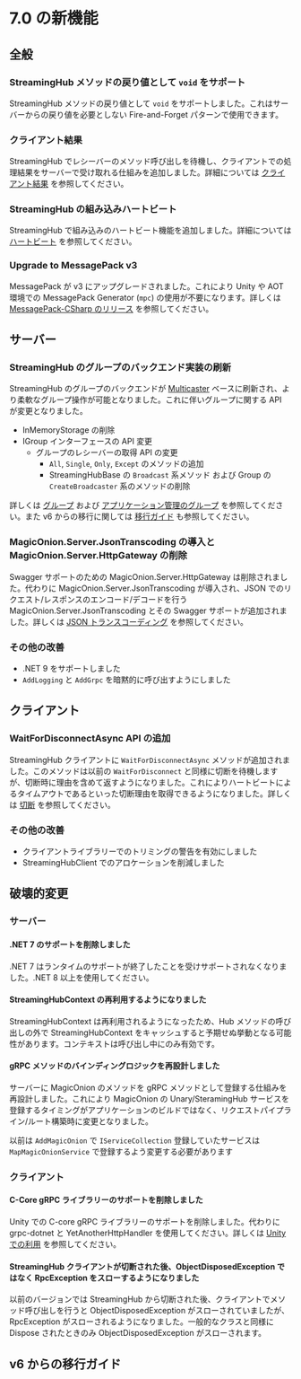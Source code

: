 # 7.0 の新機能

## 全般
### StreamingHub メソッドの戻り値として `void` をサポート
StreamingHub メソッドの戻り値として `void` をサポートしました。これはサーバーからの戻り値を必要としない Fire-and-Forget パターンで使用できます。

### クライアント結果
StreamingHub でレシーバーのメソッド呼び出しを待機し、クライアントでの処理結果をサーバーで受け取れる仕組みを追加しました。詳細については [クライアント結果](../streaminghub/client-results) を参照してください。

### StreamingHub の組み込みハートビート
StreamingHub で組み込みのハートビート機能を追加しました。詳細については [ハートビート](../streaminghub/heartbeat) を参照してください。

### Upgrade to MessagePack v3
MessagePack が v3 にアップグレードされました。これにより Unity や AOT 環境での MessagePack Generator (`mpc`) の使用が不要になります。詳しくは [MessagePack-CSharp のリリース](https://github.com/MessagePack-CSharp/MessagePack-CSharp/releases/tag/v3.0.3) を参照してください。

## サーバー
### StreamingHub のグループのバックエンド実装の刷新

StreamingHub のグループのバックエンドが [Multicaster](https://github.com/Cysharp/Multicaster) ベースに刷新され、より柔軟なグループ操作が可能となりました。これに伴いグループに関する API が変更となりました。

- InMemoryStorage の削除
- IGroup インターフェースの API 変更
    - グループのレシーバーの取得 API の変更
        - `All`, `Single`, `Only`, `Except` のメソッドの追加
        - StreamingHubBase の `Broadcast` 系メソッド および Group の `CreateBroadcaster` 系のメソッドの削除

詳しくは [グループ](../streaminghub/group) および [アプリケーション管理のグループ](../streaminghub/group-application-managed) を参照してください。また v6 からの移行に関しては [移行ガイド](#migration-guide) も参照してください。

### MagicOnion.Server.JsonTranscoding の導入と MagicOnion.Server.HttpGateway の削除

Swagger サポートのための MagicOnion.Server.HttpGateway は削除されました。代わりに MagicOnion.Server.JsonTranscoding が導入され、JSON でのリクエスト/レスポンスのエンコード/デコードを行う MagicOnion.Server.JsonTranscoding とその Swagger サポートが追加されました。詳しくは [JSON トランスコーディング](../integration/json-transcoding) を参照してください。

### その他の改善
- .NET 9 をサポートしました
- `AddLogging` と `AddGrpc` を暗黙的に呼び出すようにしました

## クライアント
### WaitForDisconnectAsync API の追加

StreamingHub クライアントに `WaitForDisconnectAsync` メソッドが追加されました。このメソッドは以前の `WaitForDisconnect` と同様に切断を待機しますが、切断時に理由を含めて返すようになりました。これによりハートビートによるタイムアウトであるといった切断理由を取得できるようになりました。詳しくは [切断](../streaminghub/disconnection) を参照してください。

### その他の改善
- クライアントライブラリーでのトリミングの警告を有効にしました
- StreamingHubClient でのアロケーションを削減しました

## 破壊的変更
### サーバー
#### .NET 7 のサポートを削除しました
.NET 7 はランタイムのサポートが終了したことを受けサポートされなくなりました。.NET 8 以上を使用してください。

#### StreamingHubContext の再利用するようになりました
StreamingHubContext は再利用されるようになったため、Hub メソッドの呼び出しの外で StreamingHubContext をキャッシュすると予期せぬ挙動となる可能性があります。コンテキストは呼び出し中にのみ有効です。

#### gRPC メソッドのバインディングロジックを再設計しました
サーバーに MagicOnion のメソッドを gRPC メソッドとして登録する仕組みを再設計しました。これにより MagicOnion の Unary/SteramingHub サービスを登録するタイミングがアプリケーションのビルドではなく、リクエストパイプライン/ルート構築時に変更となりました。

以前は `AddMagicOnion` で `IServiceCollection` 登録していたサービスは `MapMagicOnionService` で登録するよう変更する必要があります

### クライアント
#### C-Core gRPC ライブラリーのサポートを削除しました
Unity での C-core gRPC ライブラリーのサポートを削除しました。代わりに grpc-dotnet と YetAnotherHttpHandler を使用してください。詳しくは [Unity での利用](../installation/unity) を参照してください。

#### StreamingHub クライアントが切断された後、ObjectDisposedException ではなく RpcException をスローするようになりました
以前のバージョンでは StreamingHub から切断された後、クライアントでメソッド呼び出しを行うと ObjectDisposedException がスローされていましたが、 RpcException がスローされるようになりました。一般的なクラスと同様に Dispose されたときのみ ObjectDisposedException がスローされます。


## v6 からの移行ガイド
